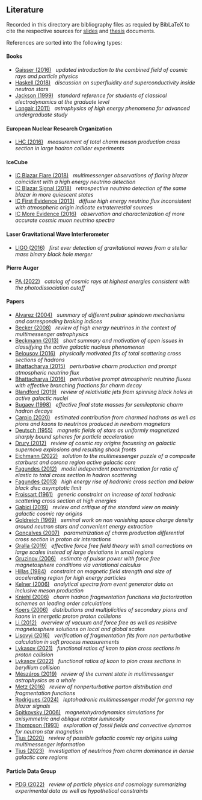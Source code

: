 ## Literature

Recorded in this directory are bibliography files as requied by BibLaTeX to cite the respective
sources for [slides](https://github.com/frtzzzzz/bachelor/tree/main/slides) and [thesis](https://github.com/frtzzzzz/bachelor/tree/main/thesis) documents. 

References are sorted into the following types:

#### Books

- [Gaisser (2016)](https://www.cambridge.org/core/books/cosmic-rays-and-particle-physics/C81BA71195ADFC89EFCC2C565B617702) &nbsp; *updated introduction to the combined field of cosmic rays and particle physics*
- [Haskell (2018)](https://arxiv.org/abs/1709.10340) &nbsp; *discussion on superfluidity and superconductivity inside neutron stars*
- [Jackson (1999)](https://ui.adsabs.harvard.edu/abs/1998clel.book.....J) &nbsp; *standard reference for students of classical electrodynamics at the graduate level*
- [Longair (2011)](https://www.cambridge.org/core/books/high-energy-astrophysics/CF25E2E5FC0EDFC51FCD7846A262C0AE) &nbsp; *astrophysics of high energy phenomena for advanced undergraduate study*

#### European Nuclear Research Organization

- [LHC (2016)](https://arxiv.org/abs/1510.01707) &nbsp; *measurement of total charm meson production cross section in large hadron collider experiments*

#### IceCube

- [IC Blazar Flare (2018)](https://arxiv.org/abs/1807.08816) &nbsp; *multimessenger observations of flaring blazar coincident with a high energy neutrino detection*
- [IC Blazar Signal (2018)](https://arxiv.org/abs/1807.08794) &nbsp; *retrospective neutrino detection of the same blazar in more quiescent states*
- [IC First Evidence (2013)](https://arxiv.org/abs/1311.5238) &nbsp; *diffuse high energy neutrino flux inconsistent with atmospheric origin indicate extraterrestial sources*
- [IC More Evidence (2016)](https://arxiv.org/abs/1607.08006) &nbsp; *observation and characterization of more accurate cosmic muon neutrino spectra*

#### Laser Gravitational Wave Interferometer

- [LIGO (2016)](https://arxiv.org/abs/1602.03837) &nbsp; *first ever detection of gravitational waves from a stellar mass binary black hole merger*

#### Pierre Auger

- [PA (2022)](https://arxiv.org/abs/2211.16020) &nbsp; *catalog of cosmic rays at highest energies consistent with the photodissociation cutoff*

#### Papers

- [Alvarez (2004)](https://arxiv.org/abs/astro-ph/0311267) &nbsp; *summary of different pulsar spindown mechanisms and corresponding braking indices*
- [Becker (2008)](https://arxiv.org/abs/0710.1557) &nbsp; *review of high energy neutrinos in the context of multimessenger astrophysics*
- [Beckmann (2013)](https://arxiv.org/abs/1302.1397) &nbsp; *short summary and motivation of open issues in classifying the active galactic nucleus phenomenon*
- [Belousov (2016)](https://link.springer.com/article/10.1134/S1063778816010075) &nbsp; *physically motivated fits of total scattering cross sections of hadrons*
- [Bhattacharya (2015)](https://arxiv.org/abs/1502.01076) &nbsp; *perturbative charm production and prompt atmospheric neutrino flux*
- [Bhattacharya (2016)](https://arxiv.org/abs/1607.00193) &nbsp; *perturbative prompt atmospheric neutrino fluxes with effective branching fractions for charm decay*
- [Blandford (2019)](https://arxiv.org/abs/1812.06025) &nbsp; *review of relativistic jets from spinning black holes in active galactic nuclei*
- [Bugaev (1998)](https://arxiv.org/abs/hep-ph/9803488) &nbsp; *effective final state masses for semileptonic charm hadron decays*
- [Carpio (2020)](https://arxiv.org/abs/2007.07945) &nbsp; *estimated contribution from charmed hadrons as well as pions and kaons to neutrinos produced in newborn magnetars*
- [Deutsch (1955)](https://ui.adsabs.harvard.edu/abs/1955AnAp...18....1D) &nbsp; *magnetic fields of stars as uniformly magnetized sharply bound spheres for particle acceleration*
- [Drury (2012)](https://arxiv.org/abs/1203.3681) &nbsp; *review of cosmic ray origins focussing on galactic supernova explosions and resulting shock fronts*
- [Eichmann (2022)](https://arxiv.org/abs/2207.00102) &nbsp; *solution to the multimessenger puzzle of a composite starburst and corona region active galactic core*
- [Fagundes (2012)](https://arxiv.org/abs/1112.5115) &nbsp; *model independent parametrization for ratio of elastic to total cross section in hadron scattering*
- [Fagundes (2013)](https://arxiv.org/abs/1208.3456) &nbsp; *high energy rise of hadronic cross section and below black disc asymptotic limit*
- [Froissart (1961)](https://journals.aps.org/pr/abstract/10.1103/PhysRev.123.1053) &nbsp; *generic constraint on increase of total hadronic scattering cross section at high energies*
- [Gabici (2019)](https://arxiv.org/abs/1903.11584) &nbsp; *review and critique of the standard view on mainly galactic cosmic ray origins*
- [Goldreich (1969)](https://ui.adsabs.harvard.edu/abs/1969ApJ...157..869G) &nbsp; *seminal work on non vanishing space charge density around neutron stars and convenient energy extraction*
- [Gonçalves (2007)](https://arxiv.org/abs/hep-ph/0607125) &nbsp; *parametrization of charm production differential cross section in proton air interactions*
- [Gralla (2019)](https://arxiv.org/abs/1811.07438) &nbsp; *effective force free field theory with small corrections on large scales instead of large deviations in small regions*
- [Gruzinov (2006)](https://arxiv.org/abs/astro-ph/0510751) &nbsp; *estimate of pulsar power with force free magnetosphere conditions via variational calculus*
- [Hillas (1984)](https://ui.adsabs.harvard.edu/abs/1984ARA%26A..22..425H) &nbsp; *constraint on magnetic field strength and size of accelerating region for high energy particles*
- [Kelner (2006)](https://arxiv.org/abs/astro-ph/0606058) &nbsp; *analytical spectra from event generator data on inclusive meson production*
- [Kniehl (2006)](https://arxiv.org/abs/hep-ph/0607306) &nbsp; *charm hadron fragmentation functions via factorization schemes on leading order calculations*
- [Koers (2006)](https://arxiv.org/abs/hep-ph/0611219) &nbsp; *distributions and multiplicities of secondary pions and kaons in energetic proton proton collisions*
- [Li (2012)](https://arxiv.org/abs/1107.0979) &nbsp; *overview of vacuum and force free as well as resisitve magnetosphere solutions on local and global scales*
- [Lisovyi (2016)](https://arxiv.org/abs/1509.01061) &nbsp; *verification of fragmentation fits from non perturbative calculation in soft process measurements*
- [Lykasov (2021)](https://arxiv.org/abs/2012.02451) &nbsp; *functional ratios of kaon to pion cross sections in proton collision*
- [Lykasov (2022)](https://arxiv.org/abs/2201.10301) &nbsp; *functional ratios of kaon to pion cross sections in beryllium collision*
- [Mészáros (2019)](https://arxiv.org/abs/1906.10212) &nbsp; *review of the current state in multimessenger astrophysics as a whole*
- [Metz (2016)](https://arxiv.org/abs/1607.02521) &nbsp; *review of nonperturbative parton distribution and fragmentation functions*
- [Rodrigues (2024)](https://arxiv.org/abs/2307.13024) &nbsp; *leptohadronic multimessenger model for gamma ray blazar signals*
- [Spitkovsky (2006)](https://arxiv.org/abs/astro-ph/0603147) &nbsp; *magnetohydrodynamics simulations for axisymmetric and oblique rotator luminosity*
- [Thompson (1993)](https://ui.adsabs.harvard.edu/abs/1993ApJ...408..194T) &nbsp; *exploration of fossil fields and convective dynamos for neutron star magnetism*
- [Tjus (2020)](https://arxiv.org/abs/2002.00964) &nbsp; *review of possible galactic cosmic ray origins using multimessenger information*
- [Tjus (2023)](https://ui.adsabs.harvard.edu/abs/2023EPJWC.29010002B) &nbsp; *investigation of neutrinos from charm dominance in dense galactic core regions*

#### Particle Data Group

- [PDG (2022)](https://academic.oup.com/ptep/article/2022/8/083C01/6651666) &nbsp; *review of particle physics and cosmology summarizing experimental data as well as hypothetical constraints*

